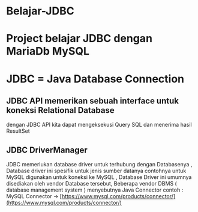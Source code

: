 # Belajar-JDBC
# Project belajar JDBC dengan MariaDb MySQL
# JDBC = Java Database Connection
## JDBC API memerikan sebuah interface untuk koneksi Relational Database 
   dengan JDBC API kita dapat mengeksekusi Query SQL dan menerima hasil ResultSet
## JDBC DriverManager 
   JDBC memerlukan database driver untuk terhubung dengan Databasenya , Database driver ini spesifik untuk jenis sumber datanya 
   contohnya untuk MySQL digunakan untuk koneksi ke MySQL , Database Driver ini umumnya disediakan oleh vendor Database tersebut,
   Beberapa vendor DBMS ( database management system ) menyebutnya Java Connector
   contoh : MySQL Connector -> [https://www.mysql.com/products/connector/](https://www.mysql.com/products/connector/)
